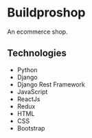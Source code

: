 # Buildproshop

An ecommerce shop.

## Technologies
- Python
- Django
- Django Rest Framework
- JavaScript
- ReactJs
- Redux
- HTML
- CSS
- Bootstrap
